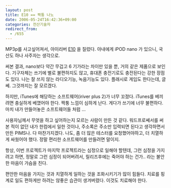 ```yaml
---
layout: post
title: E10 == 짝퉁 나노
date: 2006-05-24T16:42:36+09:00
categories: 전산기술자
redirect_from:
  - /655
---
```


MP3p를 사고싶어져서, 아이리버 <a href=http://product.iriver.co.kr/p_e10_feat.asp target=bb>E10</a> 을 질렀다. 아내에게 iPOD nano 가 있으니, 국산도 하나 사주자는 생각으로.

써본 결과, nano보다 약간 무겁고 6 기가라는 차이만 있을 뿐, 거의 같은 제품으로 보인다. 기구자체는 쓰기에 별로 불편하지도 않고, 휴대폰 충전기로도 충전된다는 강한 장점도 있다. 나는 잘 쓰지 않는 라디오기능, 녹음기능도 있다. 플래시로 게임도 한다는데, 글쎄. 그것까지는 잘 모르겠다.

하지만, iTunes에 해당하는 소프트웨어(iriver plus 2)가 너무 꼬졌다. iTunes를 베끼려면 충실하게 베꼈어야 한다. 짝퉁 느낌이 심하게 난다. 게다가 쓰기에 너무 불편하다. 마치 내가 만들어놓은 소프트웨어들 처럼 ...

사용자님께서 무엇을 하고 싶어하는지 모르는 사람이 만든 것 같다. 워드프로쎄서를 써본 적이 없던 내가 한컴에서 일한 것이나, 주소록은 주소만 입력되면 된다고 생각하면서 만든 PIMS나. 다 마찬가지겠다. 나도, 좀 더 많은 테스터를 요청했어야하고, 더 치열하게 싸웠어야 했다. 정말 편리한 소프트웨어를 만들려면 말이지.

항상, 이번 프로젝트가 마지막 프로젝트라는 심정으로 일해야 할텐데, 그런 심정을 가지려고 하면, 정말로 그런 심정이 되어버려서, 릴리즈후에는 죽어야 하는 건가.. 라는 불안한 마음이 가슴을 친다.

편안한 마음을 가지는 것과 치열하게 일하는 것을 조화시키기가 많이 힘들다. 치료를 핑계로 일도 편하게만 하려는 않좋은 습관이 생겨버렸다. 이것도 치료해야 한다.
